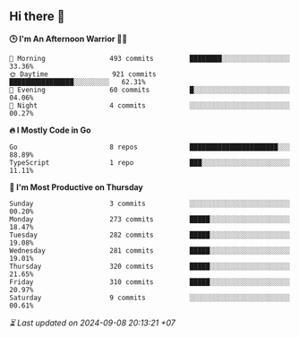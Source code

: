 ## Hi there 👋

<!--START_SECTION:readme-stats-->
**🕒 I'm An Afternoon Warrior 🥷🏻**

```text
🌅 Morning                493 commits         ████████░░░░░░░░░░░░░░░░░   33.36%
🌞 Daytime                921 commits         ████████████████░░░░░░░░░   62.31%
🌆 Evening                60 commits          █░░░░░░░░░░░░░░░░░░░░░░░░   04.06%
🌙 Night                  4 commits           ░░░░░░░░░░░░░░░░░░░░░░░░░   00.27%
```

**🔥 I Mostly Code in Go**

```text
Go                       8 repos             ██████████████████████░░░   88.89%
TypeScript               1 repo              ███░░░░░░░░░░░░░░░░░░░░░░   11.11%
```

**📅 I'm Most Productive on Thursday**

```text
Sunday                   3 commits           ░░░░░░░░░░░░░░░░░░░░░░░░░   00.20%
Monday                   273 commits         █████░░░░░░░░░░░░░░░░░░░░   18.47%
Tuesday                  282 commits         █████░░░░░░░░░░░░░░░░░░░░   19.08%
Wednesday                281 commits         █████░░░░░░░░░░░░░░░░░░░░   19.01%
Thursday                 320 commits         █████░░░░░░░░░░░░░░░░░░░░   21.65%
Friday                   310 commits         █████░░░░░░░░░░░░░░░░░░░░   20.97%
Saturday                 9 commits           ░░░░░░░░░░░░░░░░░░░░░░░░░   00.61%
```



*⏳ Last updated on 2024-09-08 20:13:21 +07*
<!--END_SECTION:readme-stats-->
